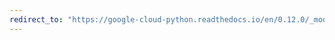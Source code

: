 ```yaml
---
redirect_to: "https://google-cloud-python.readthedocs.io/en/0.12.0/_modules/gcloud/logging/metric.html"
---
```

